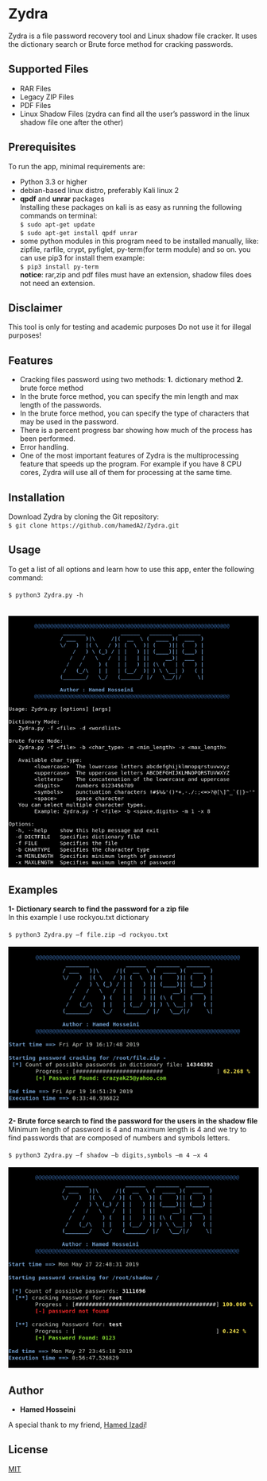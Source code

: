 # Zydra
Zydra is a file password recovery tool and Linux shadow file cracker. 
It uses the dictionary search or Brute force method for cracking passwords.
## Supported Files
*	RAR Files
*	Legacy ZIP Files
*	PDF Files
*	Linux Shadow Files (zydra can find all the user’s password in the linux shadow file one after the other)
## Prerequisites
To run the app, minimal requirements are:
*	Python 3.3 or higher
*	debian-based linux distro, preferably Kali linux 2
*	**qpdf** and **unrar** packages<br /> Installing these packages on kali is as easy as running the following commands on terminal:
<br />```$ sudo apt-get update```
<br />```$ sudo apt-get install qpdf unrar```
*	some python modules in this program need to be installed manually, like:
zipfile, rarfile, crypt, pyfiglet, py-term(for term module) and so on.
you can use pip3 for install them
example: <br />```$ pip3 install py-term```
<br />**notice**: rar,zip and pdf files must have an extension, shadow files does not need an extension.
## Disclaimer
This tool is only for testing and academic purposes Do not use it for illegal purposes!
## Features
*	Cracking files password using two methods:  **1.** dictionary method **2.** brute force method
*	In the brute force method, you can specify the min length and max length of the passwords.
*	 In the brute force method, you can specify the type of characters that may be used in the password.
*	There is a percent progress bar showing how much of the process has been performed.
*	Error handling.
*	One of the most important features of Zydra is the multiprocessing feature that speeds up the program. For example if you have 8 CPU cores, Zydra will use all of them for processing at the same time.
## Installation
Download Zydra by cloning the Git repository:
  <br />```$ git clone https://github.com/hamedA2/Zydra.git```
## Usage
To get a list of all options and learn how to use this app, enter the following command:<br />
  <br />```$ python3 Zydra.py -h```
  <br /><br /> 	
  ![alt text](https://github.com/hamedA2/images/blob/master/help.png)
## Examples
**1- Dictionary search to find the password for a zip file**
<br />In this example I use rockyou.txt dictionary
<br /><br />```$ python3 Zydra.py –f file.zip –d rockyou.txt```<br /><br />
![alt text](https://github.com/hamedA2/images/blob/master/zip_example.png)
 
**2- Brute force search to find the password for the users in the shadow file**
<br />Minimum length of password is 4 and maximum length is 4 and we try to find passwords that are composed of numbers and symbols letters.
<br /><br />```$ python3 Zydra.py –f shadow –b digits,symbols –m 4 –x 4```<br /><br />
![alt text](https://github.com/hamedA2/images/blob/master/shadow_modified.png)

## Author

* **Hamed Hosseini** 

A special thank to my friend, [Hamed Izadi](https://github.com/hamedA2)!
## License
[MIT](https://github.com/hamedA2/Zydra/blob/master/LICENSE)
 		
